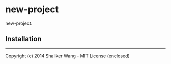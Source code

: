 new-project
==========

new-project.

## Installation


---
Copyright (c) 2014 Shallker Wang - MIT License (enclosed)
